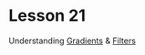 # Lesson 21

Understanding [Gradients](https://developer.mozilla.org/en-US/docs/Web/CSS/CSS_Images/Using_CSS_gradients) & [Filters](https://developer.mozilla.org/en-US/docs/Web/CSS/filter)
